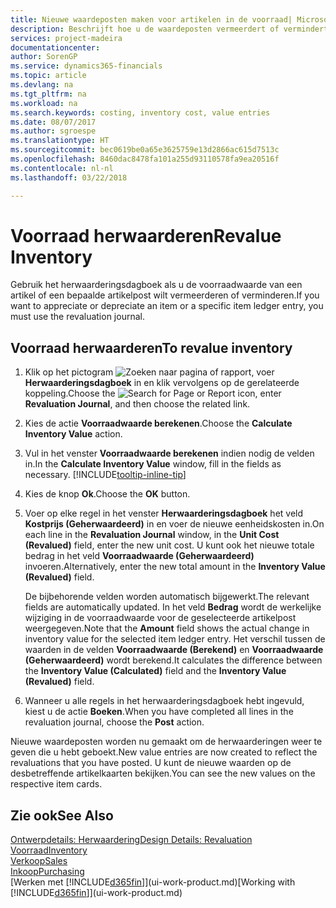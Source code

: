 ```yaml
---
title: Nieuwe waardeposten maken voor artikelen in de voorraad| Microsoft Docs
description: Beschrijft hoe u de waardeposten vermeerdert of vermindert van een of meer artikelen in de voorraad door de huidige, berekende waarde ervan te boeken.
services: project-madeira
documentationcenter: 
author: SorenGP
ms.service: dynamics365-financials
ms.topic: article
ms.devlang: na
ms.tgt_pltfrm: na
ms.workload: na
ms.search.keywords: costing, inventory cost, value entries
ms.date: 08/07/2017
ms.author: sgroespe
ms.translationtype: HT
ms.sourcegitcommit: bec0619be0a65e3625759e13d2866ac615d7513c
ms.openlocfilehash: 8460dac8478fa101a255d93110578fa9ea20516f
ms.contentlocale: nl-nl
ms.lasthandoff: 03/22/2018

---
```

# <a name="revalue-inventory"></a><span data-ttu-id="9b9f9-103">Voorraad herwaarderen</span><span class="sxs-lookup"><span data-stu-id="9b9f9-103">Revalue Inventory</span></span>
<span data-ttu-id="9b9f9-104">Gebruik het herwaarderingsdagboek als u de voorraadwaarde van een artikel of een bepaalde artikelpost wilt vermeerderen of verminderen.</span><span class="sxs-lookup"><span data-stu-id="9b9f9-104">If you want to appreciate or depreciate an item or a specific item ledger entry, you must use the revaluation journal.</span></span>

## <a name="to-revalue-inventory"></a><span data-ttu-id="9b9f9-105">Voorraad herwaarderen</span><span class="sxs-lookup"><span data-stu-id="9b9f9-105">To revalue inventory</span></span>
1. <span data-ttu-id="9b9f9-106">Klik op het pictogram ![Zoeken naar pagina of rapport](media/ui-search/search_small.png "pictogram Zoeken naar pagina of rapport"), voer **Herwaarderingsdagboek** in en klik vervolgens op de gerelateerde koppeling.</span><span class="sxs-lookup"><span data-stu-id="9b9f9-106">Choose the ![Search for Page or Report](media/ui-search/search_small.png "Search for Page or Report icon") icon, enter **Revaluation Journal**, and then choose the related link.</span></span>
2. <span data-ttu-id="9b9f9-107">Kies de actie **Voorraadwaarde berekenen**.</span><span class="sxs-lookup"><span data-stu-id="9b9f9-107">Choose the **Calculate Inventory Value** action.</span></span>
3. <span data-ttu-id="9b9f9-108">Vul in het venster **Voorraadwaarde berekenen** indien nodig de velden in.</span><span class="sxs-lookup"><span data-stu-id="9b9f9-108">In the **Calculate Inventory Value** window, fill in the fields as necessary.</span></span> [!INCLUDE[tooltip-inline-tip](includes/tooltip-inline-tip_md.md)]
4. <span data-ttu-id="9b9f9-109">Kies de knop **Ok**.</span><span class="sxs-lookup"><span data-stu-id="9b9f9-109">Choose the **OK** button.</span></span>
5. <span data-ttu-id="9b9f9-110">Voer op elke regel in het venster **Herwaarderingsdagboek** het veld **Kostprijs (Geherwaardeerd)** in en voer de nieuwe eenheidskosten in.</span><span class="sxs-lookup"><span data-stu-id="9b9f9-110">On each line in the **Revaluation Journal** window, in the **Unit Cost (Revalued)** field, enter the new unit cost.</span></span> <span data-ttu-id="9b9f9-111">U kunt ook het nieuwe totale bedrag in het veld **Voorraadwaarde (Geherwaardeerd)** invoeren.</span><span class="sxs-lookup"><span data-stu-id="9b9f9-111">Alternatively, enter the new total amount in the **Inventory Value (Revalued)** field.</span></span>

    <span data-ttu-id="9b9f9-112">De bijbehorende velden worden automatisch bijgewerkt.</span><span class="sxs-lookup"><span data-stu-id="9b9f9-112">The relevant fields are automatically updated.</span></span> <span data-ttu-id="9b9f9-113">In het veld **Bedrag** wordt de werkelijke wijziging in de voorraadwaarde voor de geselecteerde artikelpost weergegeven.</span><span class="sxs-lookup"><span data-stu-id="9b9f9-113">Note that the **Amount** field shows the actual change in inventory value for the selected item ledger entry.</span></span> <span data-ttu-id="9b9f9-114">Het verschil tussen de waarden in de velden **Voorraadwaarde (Berekend)** en **Voorraadwaarde (Geherwaardeerd)** wordt berekend.</span><span class="sxs-lookup"><span data-stu-id="9b9f9-114">It calculates the difference between the **Inventory Value (Calculated)** field and the **Inventory Value (Revalued)** field.</span></span>
6. <span data-ttu-id="9b9f9-115">Wanneer u alle regels in het herwaarderingsdagboek hebt ingevuld, kiest u de actie **Boeken**.</span><span class="sxs-lookup"><span data-stu-id="9b9f9-115">When you have completed all lines in the revaluation journal, choose the **Post** action.</span></span>

<span data-ttu-id="9b9f9-116">Nieuwe waardeposten worden nu gemaakt om de herwaarderingen weer te geven die u hebt geboekt.</span><span class="sxs-lookup"><span data-stu-id="9b9f9-116">New value entries are now created to reflect the revaluations that you have posted.</span></span> <span data-ttu-id="9b9f9-117">U kunt de nieuwe waarden op de desbetreffende artikelkaarten bekijken.</span><span class="sxs-lookup"><span data-stu-id="9b9f9-117">You can see the new values on the respective item cards.</span></span>

## <a name="see-also"></a><span data-ttu-id="9b9f9-118">Zie ook</span><span class="sxs-lookup"><span data-stu-id="9b9f9-118">See Also</span></span>
[<span data-ttu-id="9b9f9-119">Ontwerpdetails: Herwaardering</span><span class="sxs-lookup"><span data-stu-id="9b9f9-119">Design Details: Revaluation</span></span>](design-details-revaluation.md)  
[<span data-ttu-id="9b9f9-120">Voorraad</span><span class="sxs-lookup"><span data-stu-id="9b9f9-120">Inventory</span></span>](inventory-manage-inventory.md)  
[<span data-ttu-id="9b9f9-121">Verkoop</span><span class="sxs-lookup"><span data-stu-id="9b9f9-121">Sales</span></span>](sales-manage-sales.md)  
[<span data-ttu-id="9b9f9-122">Inkoop</span><span class="sxs-lookup"><span data-stu-id="9b9f9-122">Purchasing</span></span>](purchasing-manage-purchasing.md)  
<span data-ttu-id="9b9f9-123">[Werken met [!INCLUDE[d365fin](includes/d365fin_md.md)]](ui-work-product.md)</span><span class="sxs-lookup"><span data-stu-id="9b9f9-123">[Working with [!INCLUDE[d365fin](includes/d365fin_md.md)]](ui-work-product.md)</span></span>

